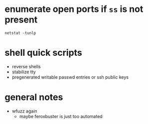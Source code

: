 # enumerate open ports if `ss` is not present
```
netstat -tunlp
```

# shell quick scripts
- reverse shells
- stabilize tty
- pregenerated writable passwd entries or ssh public keys

# general notes
- wfuzz again
  - maybe feroxbuster is just too automated

